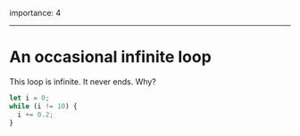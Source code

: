 importance: 4

---

# An occasional infinite loop

This loop is infinite. It never ends. Why?

```js
let i = 0;
while (i != 10) {
  i += 0.2;
}
```
